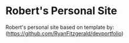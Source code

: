 # Robert's Personal Site

Robert's personal site based on template by: (https://github.com/RyanFitzgerald/devportfolio)
